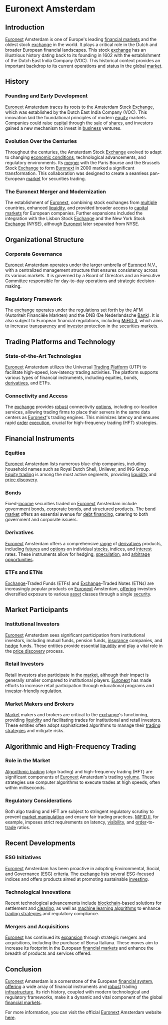 # Euronext Amsterdam

## Introduction
[Euronext](../e/euronext.md) Amsterdam is one of Europe's leading [financial markets](../f/financial_market.md) and the oldest stock [exchange](../e/exchange.md) in the world. It plays a critical role in the Dutch and broader European financial landscapes. This stock [exchange](../e/exchange.md) has an illustrious history dating back to its founding in 1602 with the establishment of the Dutch East India Company (VOC). This historical context provides an important backdrop to its current operations and status in the global [market](../m/market.md).

## History
### Founding and Early Development
[Euronext](../e/euronext.md) Amsterdam traces its roots to the Amsterdam Stock [Exchange](../e/exchange.md), which was established by the Dutch East India Company (VOC). This innovation laid the foundational principles of modern [equity](../e/equity.md) markets. Companies could raise [capital](../c/capital.md) through the [sale](../s/sale.md) of [shares](../s/shares.md), and investors gained a new mechanism to invest in [business](../b/business.md) ventures.

### Evolution Over the Centuries
Throughout the centuries, the Amsterdam Stock [Exchange](../e/exchange.md) evolved to adapt to changing [economic conditions](../e/economic_conditions.md), technological advancements, and regulatory environments. Its [merger](../m/merger.md) with the Paris Bourse and the Brussels Stock [Exchange](../e/exchange.md) to form [Euronext](../e/euronext.md) in 2000 marked a significant transformation. This collaboration was designed to create a seamless pan-European [market](../m/market.md) for securities trading.

### The Euronext Merger and Modernization
The establishment of [Euronext](../e/euronext.md), combining stock exchanges from [multiple](../m/multiple.md) countries, enhanced [liquidity](../l/liquidity.md), and provided broader access to [capital markets](../c/capital_markets.md) for European companies. Further expansions included the integration with the Lisbon Stock [Exchange](../e/exchange.md) and the New York Stock [Exchange](../e/exchange.md) (NYSE), although [Euronext](../e/euronext.md) later separated from NYSE.

## Organizational Structure
### Corporate Governance
[Euronext](../e/euronext.md) Amsterdam operates under the larger umbrella of [Euronext](../e/euronext.md) N.V., with a centralized management structure that ensures consistency across its various markets. It is governed by a Board of Directors and an Executive Committee responsible for day-to-day operations and strategic decision-making. 

### Regulatory Framework
The [exchange](../e/exchange.md) operates under the regulations set forth by the AFM (Autoriteit Financiële Markten) and the DNB (De Nederlandsche [Bank](../b/bank.md)). It is also subject to European financial regulations, including [MiFID II](../m/mifid_ii.md), which aims to increase [transparency](../t/transparency.md) and [investor](../i/investor.md) protection in the securities markets.

## Trading Platforms and Technology
### State-of-the-Art Technologies
[Euronext](../e/euronext.md) Amsterdam utilizes the Universal [Trading Platform](../t/trading_platform.md) (UTP) to facilitate high-speed, low-latency trading activities. The platform supports various types of financial instruments, including equities, bonds, [derivatives](../d/derivatives.md), and ETFs. 

### Connectivity and Access
The [exchange](../e/exchange.md) provides [robust](../r/robust.md) connectivity [options](../o/options.md), including co-location services, allowing trading firms to place their servers in the same data centers as [Euronext](../e/euronext.md)'s trading engines. This minimizes latency and ensures rapid [order](../o/order.md) [execution](../e/execution.md), crucial for high-frequency trading (HFT) strategies.

## Financial Instruments
### Equities
[Euronext](../e/euronext.md) Amsterdam lists numerous blue-chip companies, including household names such as Royal Dutch Shell, Unilever, and ING Group. [Equity trading](../e/equity_trading.md) is among the most active segments, providing [liquidity](../l/liquidity.md) and [price discovery](../p/price_discovery.md).

### Bonds
Fixed-[income](../i/income.md) securities traded on [Euronext](../e/euronext.md) Amsterdam include government bonds, corporate bonds, and structured products. The [bond market](../b/bond_market.md) offers an essential avenue for [debt financing](../d/debt_financing.md), catering to both government and corporate issuers.

### Derivatives
[Euronext](../e/euronext.md) Amsterdam offers a comprehensive [range](../r/range.md) of [derivatives](../d/derivatives.md) products, including [futures](../f/futures.md) and [options](../o/options.md) on individual [stocks](../s/stock.md), indices, and [interest](../i/interest.md) rates. These instruments allow for hedging, [speculation](../s/speculation.md), and [arbitrage opportunities](../a/arbitrage_opportunities.md).

### ETFs and ETNs
[Exchange](../e/exchange.md)-Traded Funds (ETFs) and [Exchange](../e/exchange.md)-Traded Notes (ETNs) are increasingly popular products on [Euronext](../e/euronext.md) Amsterdam, [offering](../o/offering.md) investors diversified exposure to various [asset](../a/asset.md) classes through a single [security](../s/security.md).

## Market Participants
### Institutional Investors
[Euronext](../e/euronext.md) Amsterdam sees significant participation from institutional investors, including mutual funds, pension funds, [insurance](../i/insurance.md) companies, and [hedge](../h/hedge.md) funds. These entities provide essential [liquidity](../l/liquidity.md) and play a vital role in the [price discovery](../p/price_discovery.md) process.

### Retail Investors
Retail investors also participate in the [market](../m/market.md), although their impact is generally smaller compared to institutional players. [Euronext](../e/euronext.md) has made efforts to increase retail participation through educational programs and [investor](../i/investor.md)-friendly regulation.

### Market Makers and Brokers
[Market](../m/market.md) makers and brokers are critical to the [exchange](../e/exchange.md)'s functioning, providing [liquidity](../l/liquidity.md) and facilitating trades for institutional and retail investors. These entities often adopt sophisticated algorithms to manage their [trading strategies](../t/trading_strategies.md) and mitigate risks.

## Algorithmic and High-Frequency Trading
### Role in the Market
[Algorithmic trading](../a/accountability.md) (algo trading) and high-frequency trading (HFT) are significant components of [Euronext](../e/euronext.md) Amsterdam's trading [volume](../v/volume.md). These strategies use computer algorithms to execute trades at high speeds, often within milliseconds.

### Regulatory Considerations
Both algo trading and HFT are subject to stringent regulatory scrutiny to prevent [market manipulation](../m/market_manipulation.md) and ensure fair trading practices. [MiFID II](../m/mifid_ii.md), for example, imposes strict requirements on latency, [visibility](../v/visibility.md), and [order](../o/order.md)-to-[trade](../t/trade.md) ratios.

## Recent Developments
### ESG Initiatives
[Euronext](../e/euronext.md) Amsterdam has been proactive in adopting Environmental, Social, and Governance (ESG) criteria. The [exchange](../e/exchange.md) lists several ESG-focused indices and offers products aimed at promoting sustainable [investing](../i/investing.md).

### Technological Innovations
Recent technological advancements include [blockchain](../b/blockchain_in_trading.md)-based solutions for settlement and [clearing](../c/clearing.md), as well as [machine learning algorithms](../m/machine_learning_algorithms_in_trading.md) to enhance [trading strategies](../t/trading_strategies.md) and regulatory compliance.

### Mergers and Acquisitions
[Euronext](../e/euronext.md) has continued its [expansion](../e/expansion.md) through strategic mergers and acquisitions, including the purchase of Borsa Italiana. These moves aim to increase its footprint in the European [financial markets](../f/financial_market.md) and enhance the breadth of products and services offered.

## Conclusion
[Euronext](../e/euronext.md) Amsterdam is a cornerstone of the European [financial system](../f/financial_system.md), [offering](../o/offering.md) a wide array of financial instruments and [robust](../r/robust.md) trading [infrastructure](../i/infrastructure.md). Its rich history, coupled with modern technological and regulatory frameworks, make it a dynamic and vital component of the global [financial markets](../f/financial_market.md).

For more information, you can visit the official [Euronext](../e/euronext.md) Amsterdam website [here](https://www.euronext.com/en/markets/amsterdam).

